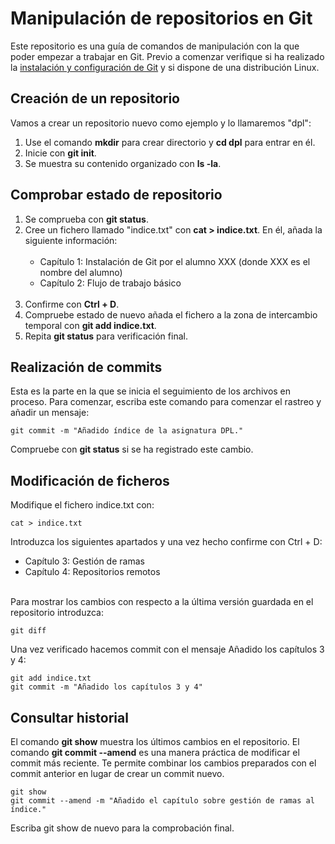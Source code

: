 # Manipulación de repositorios en Git

Este repositorio es una guía de comandos de manipulación con la que poder empezar a trabajar en Git. Previo a comenzar verifique si ha realizado la [instalación y configuración de Git](https://github.com/RoberDeri/git-config) y si dispone de una distribución Linux.
## Creación de un repositorio
Vamos a crear un repositorio nuevo como ejemplo y lo llamaremos "dpl": 

<ol>
  <li>Use el comando <strong>mkdir</strong> para crear directorio y <strong>cd dpl</strong> para entrar en él.</li>
  <li>Inicie con <strong>git init</strong>.</li>
  <li>Se muestra su contenido organizado con <strong>ls -la</strong>.</li>
</ol>

## Comprobar estado de repositorio

<ol>
  <li>Se comprueba con <strong>git status</strong>.</li>
  <li>Cree un fichero llamado "indice.txt" con <strong>cat > indice.txt</strong>. En él, añada la siguiente información:<br><br>
    <ul>
      <li>Capítulo 1: Instalación de Git por el alumno XXX (donde XXX es el nombre del alumno)</li>
      <li>Capítulo 2: Flujo de trabajo básico</li>
    </ul><br>
  </li>
  <li>Confirme con <strong>Ctrl + D</strong>.</li>
  <li>Compruebe estado de nuevo añada el fichero a la zona de intercambio temporal con <strong>git add indice.txt</strong>.</li>
  <li>Repita  <strong>git status</strong> para verificación final.</li>
</ol>

## Realización de commits

Esta es la parte en la que se inicia el seguimiento de los archivos en proceso. Para comenzar, escriba este comando para comenzar el rastreo y añadir un mensaje:<br>

```
git commit -m "Añadido índice de la asignatura DPL."
```

Compruebe con <strong>git status</strong> si se ha registrado este cambio.

## Modificación de ficheros

Modifique el fichero indice.txt con:
```
cat > indice.txt
```

Introduzca los siguientes apartados y una vez hecho confirme con Ctrl + D:
<ul>
  <li>Capítulo 3: Gestión de ramas</li>
  <li>Capítulo 4: Repositorios remotos</li>
</ul><br>
Para mostrar los cambios con respecto a la última versión guardada en el repositorio introduzca:

```
git diff
```
Una vez verificado hacemos commit con el mensaje Añadido los capítulos 3 y 4:

```
git add indice.txt
git commit -m "Añadido los capítulos 3 y 4"
```
## Consultar historial
El comando <strong>git show</strong> muestra los últimos cambios en el repositorio. El comando <strong>git commit --amend</strong> es una manera práctica de modificar el commit más reciente. Te permite combinar los cambios preparados con el commit anterior en lugar de crear un commit nuevo.

```
git show
git commit --amend -m "Añadido el capítulo sobre gestión de ramas al índice."
```

Escriba git show de nuevo para la comprobación final.



